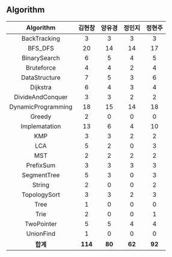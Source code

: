 ## Algorithm
|    Algorithm    | 김현창 | 양유경 | 정민지 | 정현주 |
| :-------------: | :----: | :----: | :----: | :----: |
|BackTracking|3|3|3|3|
|BFS_DFS|20|14|14|17|
|BinarySearch|6|5|4|5|
|Bruteforce|4|4|2|4|
|DataStructure|7|5|3|6|
|Dijkstra|6|4|3|4|
|DivideAndConquer|3|3|2|2|
|DynamicProgramming|18|15|14|18|
|Greedy|2|0|0|0|
|Implematation|13|6|4|10|
|KMP|3|3|2|2|
|LCA|5|2|0|3|
|MST|2|2|2|2|
|PrefixSum|3|3|3|3|
|SegmentTree|5|3|0|3|
|String|2|0|0|2|
|TopologySort|3|3|2|3|
|Tree|1|0|0|0|
|Trie|2|0|0|1|
|TwoPointer|5|5|4|4|
|UnionFind|1|0|0|0|
| **합계** | **114**|**80**|**62**|**92**|

